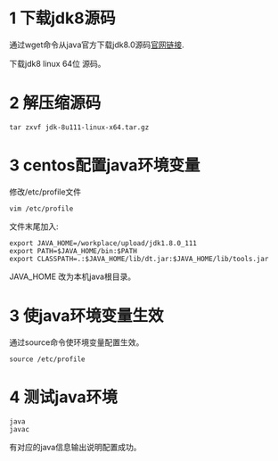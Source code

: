 1 下载jdk8源码
===

通过wget命令从java官方下载jdk8.0源码[官网链接](http://www.oracle.com/technetwork/java/javase/downloads/jdk8-downloads-2133151.html).

下载jdk8 linux 64位 源码。


2 解压缩源码
===

```
tar zxvf jdk-8u111-linux-x64.tar.gz 
```

3 centos配置java环境变量
===

修改/etc/profile文件

```
vim /etc/profile
```

文件末尾加入:

```
export JAVA_HOME=/workplace/upload/jdk1.8.0_111
export PATH=$JAVA_HOME/bin:$PATH
export CLASSPATH=.:$JAVA_HOME/lib/dt.jar:$JAVA_HOME/lib/tools.jar
```
JAVA_HOME 改为本机java根目录。

3 使java环境变量生效
===

通过source命令使环境变量配置生效。

```
source /etc/profile
```

4 测试java环境
===

```
java
javac
```

有对应的java信息输出说明配置成功。
